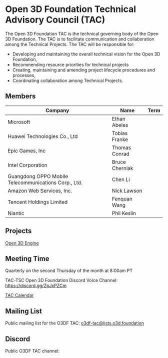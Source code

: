 # Open 3D Foundation Technical Advisory Council (TAC)

The Open 3D Foundation TAC is the technical governing body of the Open 3D Foundation. The TAC is to facilitate communication and collaboration among the Technical Projects. The TAC will be responsible for:

* Developing and maintaining the overall technical vision for the Open 3D Foundation,
* Recommending resource priorities for technical projects
* Creating, maintaining and amending project lifecycle procedures and processes,
* Coordinating collaboration among Technical Projects.

## Members

| Company | Name | Term |
| --- | --- | --- |
Microsoft | Ethan Abeles
Huawei Technologies Co., Ltd | Tobias Franke
Epic Games, Inc | Thomas Conrad
Intel Corporation | Bruce Cherniak | 
Guangdong OPPO Mobile Telecommunications Corp., Ltd. | Chen Li | 
Amazon Web Services, Inc. | Nick Lawson | 
Tencent Holdings Limited | Fenquan Wang | 
Niantic | Phil Keslin |

## Projects
[Open 3D Engine](https://www.o3de.org/)

## Meeting Time
Quarterly on the second Thursday of the month at 8:00am PT

TAC-TSC Open 3D Foundation Discord Voice Channel: https://discord.gg/ZpJxPZCm

[TAC Calendar](https://lists.o3d.foundation/g/o3df-tac/calendar)

## Mailing List
Public mailing list for the O3DF TAC: o3df-tac@lists.o3d.foundation

## Discord
Public O3DF TAC channel: 
